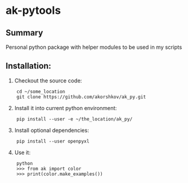 ak-pytools
==========

Summary
-------
Personal python package with helper modules to be used in my scripts


Installation:
-------------

1. Checkout the source code:
```
    cd ~/some_location
    git clone https://github.com/akorshkov/ak_py.git
```
2. Install it into current python environment:
```
    pip install --user -e ~/the_location/ak_py/
```
3. Install optional dependencies:
```
    pip install --user openpyxl
```
4. Use it:
```
    python
    >>> from ak import color
    >>> print(color.make_examples())
```
